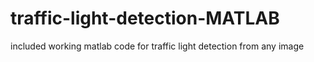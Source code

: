 # traffic-light-detection-MATLAB
included working matlab code for traffic light detection from any image
